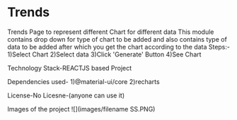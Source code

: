 # Trends
Trends Page to represent different Chart for different data
   This module contains drop down for type of chart to be added and also contains type of data to be added after which you get the chart according to the data
   Steps:-
    1)Select Chart
    2)Select data
    3)Click 'Generate' Button
    4)See Chart
   
   Technology Stack-REACTJS based Project
   
   Dependencies used-
      1)@material-ui/core
      2)recharts
   
   License-No Licesne-(anyone can use it)

Images of the project
   ![](images/filename SS.PNG)
